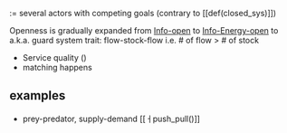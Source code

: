 := several actors with competing goals (contrary to [[def(closed_sys)]])

Openness is gradually expanded from [Info-open](https://publish.obsidian.md/tolzul/%F0%9F%91%81%F0%9F%A7%A0%F0%9F%8C%B2%F0%9F%8F%AD+SimBasedCalib/deConv(SBC)/%F0%9F%8F%AD+Generator_1apx/categ(Generator)/Open+System/Info-open) to [Info-Energy-open](https://publish.obsidian.md/tolzul/%F0%9F%91%81%F0%9F%A7%A0%F0%9F%8C%B2%F0%9F%8F%AD+SimBasedCalib/deConv(SBC)/%F0%9F%8F%AD+Generator_1apx/categ(Generator)/Open+System/Info-Energy-open) to  
a.k.a. guard system
trait: flow-stock-flow i.e. # of flow > # of stock

-   Service quality ()
-   matching happens

## examples

-   prey-predator, supply-demand
[[ㅓpush_pull()]]